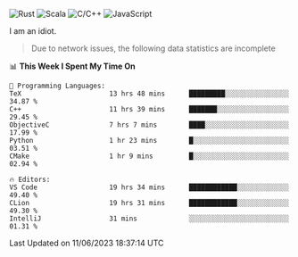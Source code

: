 ![Rust](https://img.shields.io/badge/Rust-000000?style=flat-square&logo=rust&logoColor=white)
![Scala](https://img.shields.io/badge/Scala-DC322F?style=flat-square&logo=Scala)
![C/C++](https://img.shields.io/badge/C++-00599c?style=flat-square&logo=C%2B%2B)
![JavaScript](https://img.shields.io/badge/JavaScript-323330?style=flat-square&logo=javascript&logoColor=F7DF1E)

I am an idiot.

> Due to network issues, the following data statistics are incomplete

<!--START_SECTION:waka-->
📊 **This Week I Spent My Time On** 

```text
💬 Programming Languages: 
TeX                      13 hrs 48 mins      █████████░░░░░░░░░░░░░░░░   34.87 % 
C++                      11 hrs 39 mins      ███████░░░░░░░░░░░░░░░░░░   29.45 % 
ObjectiveC               7 hrs 7 mins        ████░░░░░░░░░░░░░░░░░░░░░   17.99 % 
Python                   1 hr 23 mins        █░░░░░░░░░░░░░░░░░░░░░░░░   03.51 % 
CMake                    1 hr 9 mins         █░░░░░░░░░░░░░░░░░░░░░░░░   02.94 % 

🔥 Editors: 
VS Code                  19 hrs 34 mins      ████████████░░░░░░░░░░░░░   49.40 % 
CLion                    19 hrs 31 mins      ████████████░░░░░░░░░░░░░   49.30 % 
IntelliJ                 31 mins             ░░░░░░░░░░░░░░░░░░░░░░░░░   01.31 % 
```


 Last Updated on 11/06/2023 18:37:14 UTC
<!--END_SECTION:waka-->
